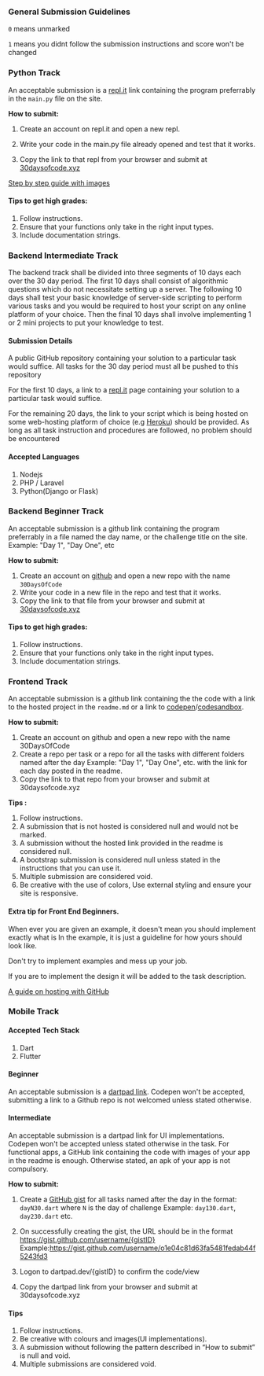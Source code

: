 ### General Submission Guidelines

`0` means unmarked

`1` means you didnt follow the submission instructions and score won't be changed

### Python Track 

An acceptable submission  is a [repl.it](https://repl.it) link containing the program preferrably in the `main.py` file on the site. 

**How to submit:**

1. Create an account on repl.it and open a new repl. 

2. Write your code in the main.py file already opened and test that it works. 

3. Copy the link to that repl from your browser and submit at [30daysofcode.xyz](https://30daysofcode.xyz)

[Step by step guide with images](https://github.com/Senseiuc/pythonguide/blob/master/README.md)

#### Tips to get high grades:
1. Follow instructions.
2. Ensure that your functions only take in the right input types.
3. Include documentation strings.

### Backend Intermediate Track

The backend track shall be divided into three segments of 10 days each over the 30 day period. The first 10 days shall consist of algorithmic questions which do not necessitate setting up a server. The following 10 days shall test your basic knowledge of server-side scripting to perform various tasks and you would be required to host your script on any online platform of your choice. Then the final 10 days shall involve implementing 1 or 2 mini projects to put your knowledge to test.

#### Submission Details
A public GitHub repository containing your solution to a particular task would suffice. All tasks for the 30 day period must all be pushed to this repository

For the first 10 days, a link to a [repl.it](https://repl.it) page containing your solution to a particular task would suffice. 

For the remaining 20 days, the link to your script which is being hosted on some web-hosting platform of choice (e.g [Heroku](https://heroku.com)) should be provided. As long as all task instruction and procedures are followed, no problem should be encountered 

#### Accepted Languages
1. Nodejs
2. PHP / Laravel
3. Python(Django or Flask)

### Backend Beginner Track

An acceptable submission  is a github link containing the program preferrably in a file named the day name, or the challenge title on the site. Example: "Day 1", "Day One", etc

**How to submit:**
1. Create an account on [github](https://github.com) and open a new repo with the name `30DaysOfCode`
2. Write your code in a new file in the repo and test that it works. 
3. Copy the link to that file from your browser and submit at [30daysofcode.xyz](https://30daysofcode.xyz)

#### Tips to get high grades:

1. Follow instructions.
2. Ensure that your functions only take in the right input types.
3. Include documentation strings.

### Frontend Track

An acceptable submission  is a github link containing the the code with a link to the hosted project in the `readme.md` or a link to [codepen](https://codepen.io)/[codesandbox](https://codesandbox.io). 

**How to submit:**
1. Create an account on github and open a new repo with the name 30DaysOfCode
2. Create a repo per task or a repo for all the tasks with different folders named after the day Example: "Day 1", "Day One", etc. with the link for each day posted in the readme. 
3. Copy the link to that repo from your browser and submit at 30daysofcode.xyz

**Tips :**
1. Follow instructions.
2. A submission that is not hosted is considered null and would not be marked.
3. A submission without the hosted link provided in the readme is considered null.
4. A bootstrap submission is considered null unless stated in the instructions that you can use it.
5. Multiple submission are considered void.
6. Be creative with the use of colors, Use external styling and ensure your site is responsive.

#### Extra tip for Front End Beginners.

When ever you are given an example, it doesn't mean you should implement exactly what is In the example,  it is just a guideline for how yours should look like.

Don't try to implement examples and mess up your job.

If you are to implement the design it will be added to the task description.

[A guide on hosting with GitHub](https://steph-crown.github.io/a-guide-on-hosting/)

### Mobile Track

#### Accepted Tech Stack

1. Dart
2. Flutter

#### Beginner

An acceptable submission is a [dartpad link](https://dartpad.dev). Codepen won't be accepted, submitting a link to a Github repo is not welcomed unless stated otherwise.

#### Intermediate

An acceptable submission is a dartpad link for UI implementations. Codepen won't be accepted unless stated otherwise in the task. For functional apps, a GitHub link containing the code with images of your app in the readme is enough. Otherwise stated, an apk of your app is not compulsory.

**How to submit:**

1. Create a [GitHub gist](https://gist.github.com) for all tasks named after the day in the format: `dayN30.dart` where `N` is the day of challenge Example: `day130.dart`, `day230.dart` etc.

2. On successfully creating the gist, the URL should be in the format https://gist.github.com/username/{gistID} Example:https://gist.github.com/username/o1e04c81d63fa5481fedab44f5243fd3

3. Logon to dartpad.dev/{gistID} to confirm the code/view

4. Copy the dartpad link from your browser and submit at 30daysofcode.xyz

#### Tips

1. Follow instructions.
2. Be creative with colours and images(UI implementations).
3. A submission without following the pattern described in “How to submit” is null and void.
4. Multiple submissions are considered void.
